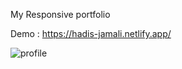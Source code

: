 My Responsive portfolio

Demo : https://hadis-jamali.netlify.app/


![profile](https://github.com/Hadis-jamali/Hadis-Portfolio/assets/132214893/af875107-792b-40fd-86fa-a337f58060dd)
